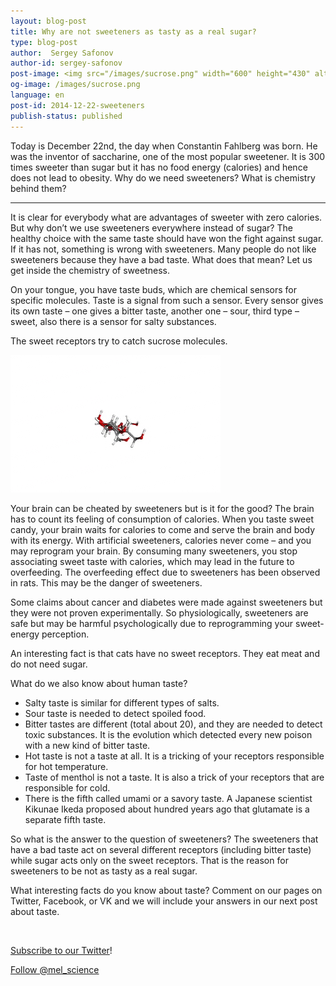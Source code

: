 ```yaml
---
layout: blog-post
title: Why are not sweeteners as tasty as a real sugar? 
type: blog-post
author:  Sergey Safonov
author-id: sergey-safonov
post-image: <img src="/images/sucrose.png" width="600" height="430" alt="Sucrose">
og-image: /images/sucrose.png
language: en
post-id: 2014-12-22-sweeteners
publish-status: published
---
```


Today is December 22nd, the day when Constantin Fahlberg was born. He was the inventor of saccharine, one of the most popular sweetener. It is 300 times sweeter than sugar but it has no food energy (calories) and hence does not lead to obesity. Why do we need sweeteners? What is chemistry behind them?
<!-- more -->

---

It is clear for everybody what are advantages of sweeter with zero calories. But why don’t we use sweeteners everywhere instead of sugar? The healthy choice with the same taste should have won the fight against sugar. If it has not, something is wrong with sweeteners. Many people do not like sweeteners because they have a bad taste. What does that mean? Let us get inside the chemistry of sweetness.

On your tongue, you have taste buds, which are chemical sensors for specific molecules. Taste is a signal from such a sensor. Every sensor gives its own taste – one gives a bitter taste, another one – sour, third type – sweet, also there is a sensor for salty substances.

The sweet receptors try to catch sucrose molecules.

<img src="/images/sucrose-animated.gif" width="336" height="220" alt="sucrose">

Your brain can be cheated by sweeteners but is it for the good? The brain has to count its feeling of consumption of calories. When you taste sweet candy, your brain waits for calories to come and serve the brain and body with its energy. With artificial sweeteners, calories never come – and you may reprogram your brain. By consuming many sweeteners, you stop associating sweet taste with calories, which may lead in the future to overfeeding. The overfeeding effect due to sweeteners has been observed in rats. This may be the danger of sweeteners.

Some claims about cancer and diabetes were made against sweeteners but they were not proven experimentally. So physiologically, sweeteners are safe but may be harmful psychologically due to reprogramming your sweet-energy perception.

An interesting fact is that cats have no sweet receptors. They eat meat and do not need sugar.

What do we also know about human taste?

* Salty taste is similar for different types of salts.
* Sour taste is needed to detect spoiled food.
* Bitter tastes are different (total about 20), and they are needed to detect toxic substances. It is the evolution which detected every new poison with a new kind of bitter taste.
* Hot taste is not a taste at all. It is a tricking of your receptors responsible for hot temperature.
* Taste of menthol is not a taste. It is also a trick of your receptors that are responsible for cold.
* There is the fifth called umami or a savory taste. A Japanese scientist Kikunae Ikeda proposed about hundred years ago that glutamate is a separate fifth taste.

So what is the answer to the question of sweeteners? The sweeteners that have a bad taste act on several different receptors (including bitter taste) while sugar acts only on the sweet receptors. That is the reason for sweeteners to be not as tasty as a real sugar.

What interesting facts do you know about taste? Comment on our pages on Twitter, Facebook, or VK and we will include your answers in our next post about taste.

<br/>

<a href="https://twitter.com/mel_science">Subscribe to our Twitter</a>!

<!-- Begin Twitter follow -->
<a href="https://twitter.com/mel_science" class="twitter-follow-button" data-show-count="false" data-size="large">Follow @mel_science</a>
<script>!function(d,s,id){var js,fjs=d.getElementsByTagName(s)[0],p=/^http:/.test(d.location)?'http':'https';if(!d.getElementById(id)){js=d.createElement(s);js.id=id;js.src=p+'://platform.twitter.com/widgets.js';fjs.parentNode.insertBefore(js,fjs);}}(document, 'script', 'twitter-wjs');</script>
<!-- End Twitter follow -->
